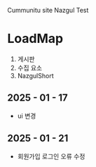 Cummunitu site Nazgul Test

# LoadMap
1. 게시판
2. 수집 요소
3. NazgulShort

## 2025 - 01 - 17 
- ui 변경
## 2025 - 01 - 21 
- 회원가입 로그인 오류 수정
